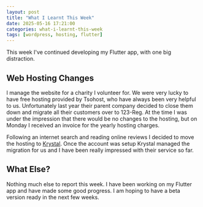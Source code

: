 ```yaml
---
layout: post
title: "What I Learnt This Week"
date: 2025-05-16 17:21:00
categories: what-i-learnt-this-week
tags: [wordpress, hosting, flutter]
---
```


This week I've continued developing my Flutter app, with one big distraction.

<!--more-->

## Web Hosting Changes

I manage the website for a charity I volunteer for. We were very lucky to have free hosting provided by Tsohost, who have always been very helpful to us. Unfortunately last year their parent company decided to close them down and migrate all their customers over to 123-Reg. At the time I was under the impression that there would be no changes to the hosting, but on Monday I received an invoice for the yearly hosting charges.

Following an internet search and reading online reviews I decided to move the hosting to [Krystal](https://www.krystal.io/). Once the account was setup Krystal managed the migration for us and I have been really impressed with their service so far.

## What Else?

Nothing much else to report this week. I have been working on my Flutter app and have made some good progress. I am hoping to have a beta version ready in the next few weeks.
